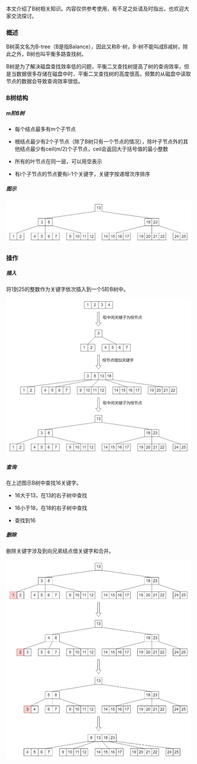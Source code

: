 本文介绍了B树相关知识。内容仅供参考使用，有不足之处请及时指出，也欢迎大家交流探讨。

### 概述

B树英文名为B-tree（B是指Balance），因此又称B-树，B-树不能叫成B减树，除此之外，B树也叫平衡多路查找树。

B树是为了解决磁盘查找效率低的问题，平衡二叉查找树提高了树的查询效率，但是当数据很多存储在磁盘中时，平衡二叉查找树的高度很高，频繁的从磁盘中读取节点的数据会导致查询效率很低。

### B树结构

##### m阶B树

* 每个结点最多有m个子节点

* 根结点最少有2个子节点（除了B树只有一个节点的情况），除叶子节点外的其他结点最少有ceil(m/2)个子节点，ceil会返回大于括号值的最小整数

* 所有的叶节点在同一层，可以用空表示

* 有i个子节点的节点要有i-1个关键字，关键字按递增次序排序

##### 图示

![B树结构](./image/B树结构.png)

### 操作

##### 插入

将1到25的整数作为关键字依次插入到一个5阶B树中。

![B树-插入](./image/B树-插入.png)

##### 查询

在上述图示B树中查找16关键字。

* 16大于13，在13的右子树中查找

* 16小于18，在18的右子树中查找

* 查找到16

##### 删除

删除关键字涉及到向兄弟结点借关键字和合并。

![B树-删除](./image/B树-删除.png)
